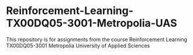 # Reinforcement-Learning-TX00DQ05-3001-Metropolia-UAS
This repository is for assignments from the course Reinforcement Learning TX00DQ05-3001 Metropolia University of Applied Sciences
